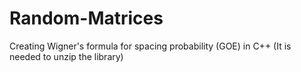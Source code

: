 # Random-Matrices
Creating Wigner's formula for spacing probability (GOE) in C++ (It is needed to unzip the library)
